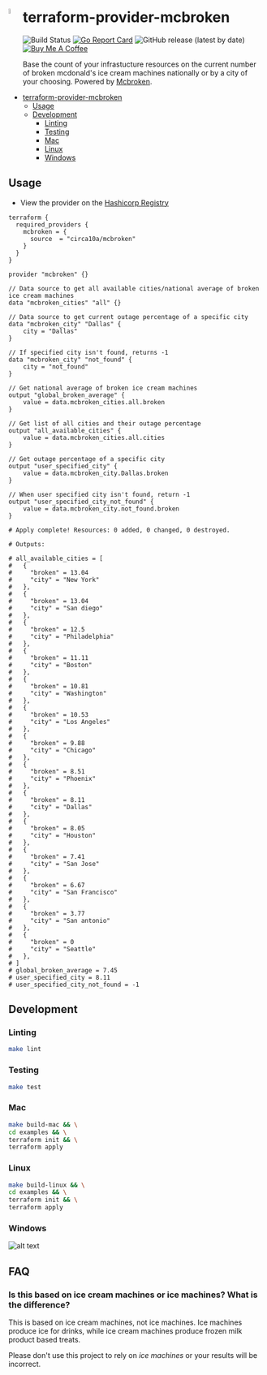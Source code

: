 # terraform-provider-mcbroken <img src="https://i.imgur.com/fAS7XqO.png" height="5%" width="5%" align="left"/>

![Build Status](https://github.com/circa10a/terraform-provider-mcbroken/workflows/release/badge.svg)
[![Go Report Card](https://goreportcard.com/badge/github.com/circa10a/terraform-provider-mcbroken)](https://goreportcard.com/report/github.com/circa10a/terraform-provider-mcbroken)
![GitHub release (latest by date)](https://img.shields.io/github/v/release/circa10a/terraform-provider-mcbroken?style=plastic)
[![Buy Me A Coffee](https://img.shields.io/badge/BuyMeACoffee-Donate-ff813f.svg?logo=CoffeeScript&style=plastic)](https://www.buymeacoffee.com/caleblemoine)

Base the count of your infrastucture resources on the current number of broken mcdonald's ice cream machines nationally or by a city of your choosing. Powered by [Mcbroken](https://mcbroken.com/).

- [terraform-provider-mcbroken](#terraform-provider-mcbroken)
  * [Usage](#usage)
  * [Development](#development)
    + [Linting](#linting)
    + [Testing](#testing)
    + [Mac](#mac)
    + [Linux](#linux)
    + [Windows](#windows)

## Usage

- View the provider on the [Hashicorp Registry](https://registry.terraform.io/providers/circa10a/mcbroken/latest/docs)

```hcl
terraform {
  required_providers {
    mcbroken = {
      source  = "circa10a/mcbroken"
    }
  }
}

provider "mcbroken" {}

// Data source to get all available cities/national average of broken ice cream machines
data "mcbroken_cities" "all" {}

// Data source to get current outage percentage of a specific city
data "mcbroken_city" "Dallas" {
    city = "Dallas"
}

// If specified city isn't found, returns -1
data "mcbroken_city" "not_found" {
    city = "not_found"
}

// Get national average of broken ice cream machines
output "global_broken_average" {
    value = data.mcbroken_cities.all.broken
}

// Get list of all cities and their outage percentage
output "all_available_cities" {
    value = data.mcbroken_cities.all.cities
}

// Get outage percentage of a specific city
output "user_specified_city" {
    value = data.mcbroken_city.Dallas.broken
}

// When user specified city isn't found, return -1
output "user_specified_city_not_found" {
    value = data.mcbroken_city.not_found.broken
}

# Apply complete! Resources: 0 added, 0 changed, 0 destroyed.

# Outputs:

# all_available_cities = [
#   {
#     "broken" = 13.04
#     "city" = "New York"
#   },
#   {
#     "broken" = 13.04
#     "city" = "San diego"
#   },
#   {
#     "broken" = 12.5
#     "city" = "Philadelphia"
#   },
#   {
#     "broken" = 11.11
#     "city" = "Boston"
#   },
#   {
#     "broken" = 10.81
#     "city" = "Washington"
#   },
#   {
#     "broken" = 10.53
#     "city" = "Los Angeles"
#   },
#   {
#     "broken" = 9.88
#     "city" = "Chicago"
#   },
#   {
#     "broken" = 8.51
#     "city" = "Phoenix"
#   },
#   {
#     "broken" = 8.11
#     "city" = "Dallas"
#   },
#   {
#     "broken" = 8.05
#     "city" = "Houston"
#   },
#   {
#     "broken" = 7.41
#     "city" = "San Jose"
#   },
#   {
#     "broken" = 6.67
#     "city" = "San Francisco"
#   },
#   {
#     "broken" = 3.77
#     "city" = "San antonio"
#   },
#   {
#     "broken" = 0
#     "city" = "Seattle"
#   },
# ]
# global_broken_average = 7.45
# user_specified_city = 8.11
# user_specified_city_not_found = -1
```

## Development

### Linting

```bash
make lint
```

### Testing

```bash
make test
```

### Mac

```bash
make build-mac && \
cd examples && \
terraform init && \
terraform apply
```

### Linux

```bash
make build-linux && \
cd examples && \
terraform init && \
terraform apply
```

### Windows

![alt text](https://media.giphy.com/media/4cuyucPeVWbNS/giphy.gif)


## FAQ

### Is this based on ice cream machines or ice machines? What is the difference?

This is based on ice cream machines, not ice machines.
Ice machines produce ice for drinks, while ice cream machines produce frozen milk product based treats.

Please don't use this project to rely on _ice machines_ or your results will be incorrect.